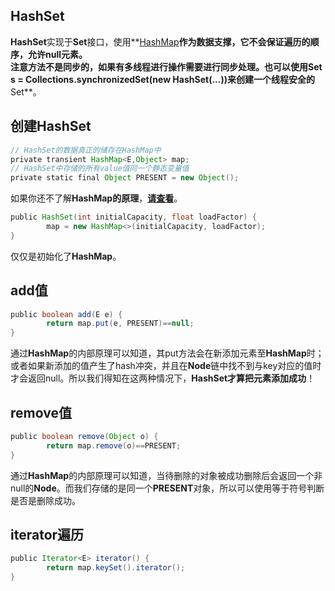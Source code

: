 ## HashSet
**HashSet**实现于**Set**接口，使用**[HashMap](https://github.com/weeklynote/weeklymd/blob/master/java/hashmap.md)**作为数据支撑，它不会保证遍历的顺序，**允许null元素**。  
**注意方法不是同步的，如果有多线程进行操作需要进行同步处理**。也可以使用Set s = Collections.synchronizedSet(new HashSet(...))来创建一个线程安全的**Set**。
## 创建HashSet
```gradle
// HashSet的数据真正的储存在HashMap中
private transient HashMap<E,Object> map;
// HashSet中存储的所有value值同一个静态变量值
private static final Object PRESENT = new Object();
```
如果你还不了解**HashMap的原理**，**[请查看](https://github.com/weeklynote/weeklymd/blob/master/java/hashmap.md)**。
```gradle
public HashSet(int initialCapacity, float loadFactor) {
        map = new HashMap<>(initialCapacity, loadFactor);
}
```
仅仅是初始化了**HashMap**。
## add值
```gradle
public boolean add(E e) {
        return map.put(e, PRESENT)==null;
}
```
通过**HashMap**的内部原理可以知道，其put方法会在新添加元素至**HashMap**时；或者如果新添加的值产生了hash冲突，并且在**Node**链中找不到与key对应的值时才会返回null。所以我们得知在这两种情况下，**HashSet才算把元素添加成功**！
## remove值
```gradle
public boolean remove(Object o) {
        return map.remove(o)==PRESENT;
}
```
通过**HashMap**的内部原理可以知道，当待删除的对象被成功删除后会返回一个非null的**Node**。而我们存储的是同一个**PRESENT**对象，所以可以使用等于符号判断是否是删除成功。
## iterator遍历
```gradle
public Iterator<E> iterator() {
        return map.keySet().iterator();
}
```